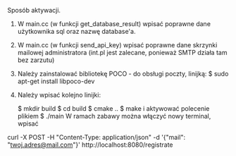 Sposób aktywacji.

1. W main.cc (w funkcji get_database_result) wpisać poprawne dane użytkownika sql oraz nazwę database'a.

2. W main.cc (w funkcji send_api_key) wpisać poprawne dane skrzynki mailowej administratora (int.pl jest zalecane, ponieważ SMTP działa tam bez zarzutu)

3. Należy zainstalować bibliotekę POCO - do obsługi poczty, linijką: $ sudo apt-get install libpoco-dev

4. Należy wpisać kolejno linijki:

   $ mkdir build
   $ cd build
   $ cmake ..
   $ make
   i aktywować polecenie plikiem
   $ ./main
W ramach zabawy można włączyć nowy terminal, wpisać

curl -X POST -H "Content-Type: application/json" -d '{"mail": "twoj.adres@mail.com"}' http://localhost:8080/registrate
